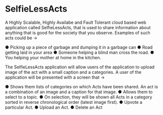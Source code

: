 # SelfieLessActs

A Highly Scalable, Highly Availabe and Fault Tolerant cloud based web application called SelfieLessActs, that is used to share information about anything that is good for the society that you observe. Examples of such acts could be -> 

● Picking up a piece of garbage and dumping it in a garbage can
● Road getting laid in your area
● Someone helping a blind man cross the road.
● You helping your mother at home in the kitchen.

The SelfieLessActs application will allow users of the application to upload image of the act with a small caption and a categories. A user of the application will be presented with a screen that ->

● Shows them lists of categories on which Acts have been shared. An act is a combination of an image and a caption for that image.
● Allows them to select to a topic.
● On selection, they will be shown all Acts in a category sorted in reverse chronological order (latest image first).
● Upvote a particular Act.
● Upload an Act.
● Delete an Act
